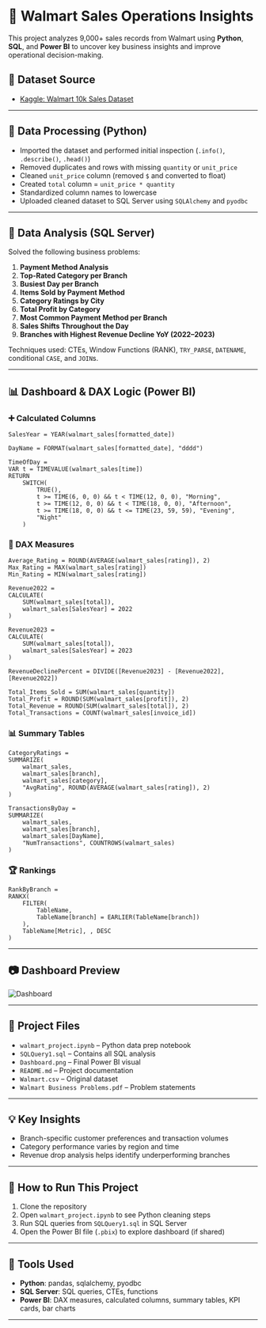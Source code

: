 # 🛒 Walmart Sales Operations Insights

This project analyzes 9,000+ sales records from Walmart using **Python**, **SQL**, and **Power BI** to uncover key business insights and improve operational decision-making.

## 📂 Dataset Source

- [Kaggle: Walmart 10k Sales Dataset](https://www.kaggle.com/datasets/najir0123/walmart-10k-sales-datasets)

---

## 🔧 Data Processing (Python)

- Imported the dataset and performed initial inspection (`.info()`, `.describe()`, `.head()`)
- Removed duplicates and rows with missing `quantity` or `unit_price`
- Cleaned `unit_price` column (removed `$` and converted to float)
- Created `total` column = `unit_price * quantity`
- Standardized column names to lowercase
- Uploaded cleaned dataset to SQL Server using `SQLAlchemy` and `pyodbc`

---

## 🧮 Data Analysis (SQL Server)

Solved the following business problems:

1. **Payment Method Analysis**  
2. **Top-Rated Category per Branch**  
3. **Busiest Day per Branch**  
4. **Items Sold by Payment Method**  
5. **Category Ratings by City**  
6. **Total Profit by Category**  
7. **Most Common Payment Method per Branch**  
8. **Sales Shifts Throughout the Day**  
9. **Branches with Highest Revenue Decline YoY (2022–2023)**

Techniques used: CTEs, Window Functions (RANK), `TRY_PARSE`, `DATENAME`, conditional `CASE`, and `JOIN`s.

---

## 📊 Dashboard & DAX Logic (Power BI)

### ➕ Calculated Columns
```DAX
SalesYear = YEAR(walmart_sales[formatted_date])

DayName = FORMAT(walmart_sales[formatted_date], "dddd")

TimeOfDay = 
VAR t = TIMEVALUE(walmart_sales[time])
RETURN
    SWITCH(
        TRUE(),
        t >= TIME(6, 0, 0) && t < TIME(12, 0, 0), "Morning",
        t >= TIME(12, 0, 0) && t < TIME(18, 0, 0), "Afternoon",
        t >= TIME(18, 0, 0) && t <= TIME(23, 59, 59), "Evening",
        "Night"
    )
```

### 📐 DAX Measures
```DAX
Average_Rating = ROUND(AVERAGE(walmart_sales[rating]), 2)
Max_Rating = MAX(walmart_sales[rating])
Min_Rating = MIN(walmart_sales[rating])

Revenue2022 = 
CALCULATE(
    SUM(walmart_sales[total]),
    walmart_sales[SalesYear] = 2022
)

Revenue2023 = 
CALCULATE(
    SUM(walmart_sales[total]),
    walmart_sales[SalesYear] = 2023
)

RevenueDeclinePercent = DIVIDE([Revenue2023] - [Revenue2022], [Revenue2022])

Total_Items_Sold = SUM(walmart_sales[quantity])
Total_Profit = ROUND(SUM(walmart_sales[profit]), 2)
Total_Revenue = ROUND(SUM(walmart_sales[total]), 2)
Total_Transactions = COUNT(walmart_sales[invoice_id])
```

### 📊 Summary Tables
```DAX
CategoryRatings =
SUMMARIZE(
    walmart_sales,
    walmart_sales[branch],
    walmart_sales[category],
    "AvgRating", ROUND(AVERAGE(walmart_sales[rating]), 2)
)

TransactionsByDay =
SUMMARIZE(
    walmart_sales,
    walmart_sales[branch],
    walmart_sales[DayName],
    "NumTransactions", COUNTROWS(walmart_sales)
)
```

### 🏆 Rankings
```DAX
RankByBranch = 
RANKX(
    FILTER(
        TableName, 
        TableName[branch] = EARLIER(TableName[branch])
    ),
    TableName[Metric], , DESC
)
```

---

## 📷 Dashboard Preview

![Dashboard](Images/Dashboard.png)

---

## 📁 Project Files

- `walmart_project.ipynb` – Python data prep notebook
- `SQLQuery1.sql` – Contains all SQL analysis
- `Dashboard.png` – Final Power BI visual
- `README.md` – Project documentation
- `Walmart.csv` – Original dataset
- `Walmart Business Problems.pdf` – Problem statements

---

## 💡 Key Insights

- Branch-specific customer preferences and transaction volumes
- Category performance varies by region and time
- Revenue drop analysis helps identify underperforming branches

---

## 🚀 How to Run This Project

1. Clone the repository
2. Open `walmart_project.ipynb` to see Python cleaning steps
3. Run SQL queries from `SQLQuery1.sql` in SQL Server
4. Open the Power BI file (`.pbix`) to explore dashboard (if shared)

---

## 🧰 Tools Used

- **Python**: pandas, sqlalchemy, pyodbc
- **SQL Server**: SQL queries, CTEs, functions
- **Power BI**: DAX measures, calculated columns, summary tables, KPI cards, bar charts

---
